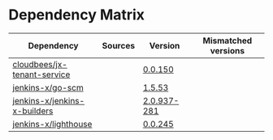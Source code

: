 # Dependency Matrix

Dependency | Sources | Version | Mismatched versions
---------- | ------- | ------- | -------------------
[cloudbees/jx-tenant-service](https://github.com/cloudbees/jx-tenant-service) |  | [0.0.150](https://github.com/cloudbees/jx-tenant-service/releases/tag/v0.0.150) | 
[jenkins-x/go-scm](https://github.com/jenkins-x/go-scm) |  | [1.5.53]() | 
[jenkins-x/jenkins-x-builders](https://github.com/jenkins-x/jenkins-x-builders) |  | [2.0.937-281]() | 
[jenkins-x/lighthouse](https://github.com/jenkins-x/lighthouse) |  | [0.0.245]() | 
